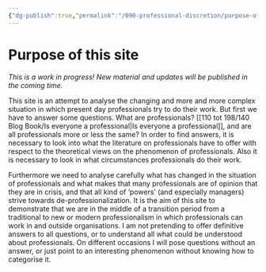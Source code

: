 ```yaml
---
{"dg-publish":true,"permalink":"/090-professional-discretion/purpose-of-this-site/","tags":["gardenEntry"]}
---
```


# Purpose of this site
*This is a work in progress! New material and updates will be published in the coming time.*

This site is an attempt to analyse the changing and more and more complex situation in which present day professionals try to do their work. But first we have to answer some questions. What are professionals? [[110 tot 198/140 Blog Book/Is everyone a professional\|Is everyone a professional]], and are all professionals more or less the same? In order to find answers, it is necessary to look into what the literature on professionals have to offer with respect to the theoretical views on the phenomenon of professionals. Also it is necessary to look in what circumstances professionals do their work.

Furthermore we need to analyse carefully what has changed in the situation of professionals and what makes that many professionals are of opinion that they are in crisis, and that all kind of ‘powers’ (and especially managers) strive towards de-professionalization. It is the aim of this site to demonstrate that we are in the middle of a transition period from a traditional to new or modern professionalism in which professionals can work in and outside organisations. I am not pretending to offer definitive answers to all questions, or to understand all what could be understood about professionals. On different occasions I will pose questions without an answer, or just point to an interesting phenomenon without knowing how to categorise it.
